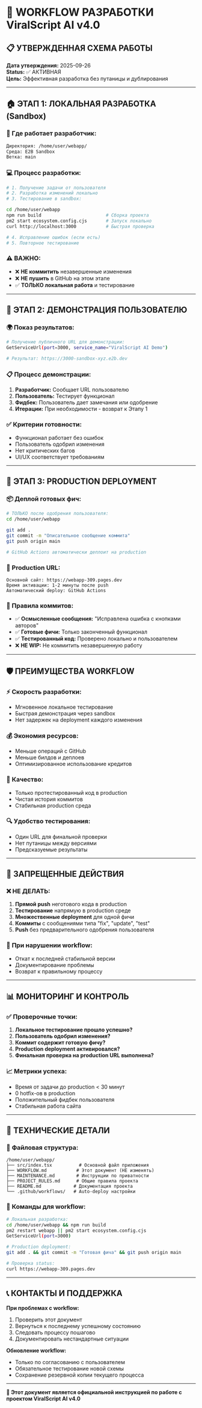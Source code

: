 # 🔄 WORKFLOW РАЗРАБОТКИ ViralScript AI v4.0

## 📋 УТВЕРЖДЕННАЯ СХЕМА РАБОТЫ

**Дата утверждения:** 2025-09-26  
**Status:** ✅ АКТИВНАЯ  
**Цель:** Эффективная разработка без путаницы и дублирования

---

## 🏠 ЭТАП 1: ЛОКАЛЬНАЯ РАЗРАБОТКА (Sandbox)

### 🔧 Где работает разработчик:
```bash
Директория: /home/user/webapp/
Среда: E2B Sandbox
Ветка: main
```

### 💻 Процесс разработки:
```bash
# 1. Получение задачи от пользователя
# 2. Разработка изменений локально
# 3. Тестирование в sandbox:

cd /home/user/webapp
npm run build                        # Сборка проекта
pm2 start ecosystem.config.cjs       # Запуск локально
curl http://localhost:3000           # Быстрая проверка

# 4. Исправление ошибок (если есть)
# 5. Повторное тестирование
```

### ⚠️ ВАЖНО:
- ❌ **НЕ коммитить** незавершенные изменения
- ❌ **НЕ пушить** в GitHub на этом этапе  
- ✅ **ТОЛЬКО локальная работа** и тестирование

---

## 📡 ЭТАП 2: ДЕМОНСТРАЦИЯ ПОЛЬЗОВАТЕЛЮ

### 🌍 Показ результатов:
```bash
# Получение публичного URL для демонстрации:
GetServiceUrl(port=3000, service_name="ViralScript AI Demo")

# Результат: https://3000-sandbox-xyz.e2b.dev
```

### 📋 Процесс демонстрации:
1. **Разработчик:** Сообщает URL пользователю
2. **Пользователь:** Тестирует функционал  
3. **Фидбек:** Пользователь дает замечания или одобрение
4. **Итерации:** При необходимости - возврат к Этапу 1

### ✅ Критерии готовности:
- Функционал работает без ошибок
- Пользователь одобрил изменения  
- Нет критических багов
- UI/UX соответствует требованиям

---

## 🚀 ЭТАП 3: PRODUCTION DEPLOYMENT

### 📦 Деплой готовых фич:
```bash
# ТОЛЬКО после одобрения пользователя:
cd /home/user/webapp

git add .
git commit -m "Описательное сообщение коммита"  
git push origin main

# GitHub Actions автоматически деплоит на production
```

### 🎯 Production URL:
```
Основной сайт: https://webapp-309.pages.dev
Время активации: 1-2 минуты после push
Автоматический deploy: GitHub Actions
```

### 📝 Правила коммитов:
- ✅ **Осмысленные сообщения:** "Исправлена ошибка с кнопками авторов"
- ✅ **Готовые фичи:** Только законченный функционал
- ✅ **Тестированный код:** Проверено локально и пользователем
- ❌ **НЕ WIP:** Не коммитить незавершенную работу

---

## 🛡️ ПРЕИМУЩЕСТВА WORKFLOW

### ⚡ **Скорость разработки:**
- Мгновенное локальное тестирование
- Быстрая демонстрация через sandbox
- Нет задержек на deployment каждого изменения

### 💰 **Экономия ресурсов:**
- Меньше операций с GitHub
- Меньше билдов и деплоев
- Оптимизированное использование кредитов

### 🎯 **Качество:**
- Только протестированный код в production
- Чистая история коммитов  
- Стабильная production среда

### 🔍 **Удобство тестирования:**
- Один URL для финальной проверки
- Нет путаницы между версиями
- Предсказуемые результаты

---

## 🚫 ЗАПРЕЩЕННЫЕ ДЕЙСТВИЯ

### ❌ **НЕ ДЕЛАТЬ:**
1. **Прямой push** неготового кода в production
2. **Тестирование** напрямую в production среде
3. **Множественные deployment** для одной фичи  
4. **Коммиты** с сообщениями типа "fix", "update", "test"
5. **Push** без предварительного одобрения пользователя

### 🚨 **При нарушении workflow:**
- Откат к последней стабильной версии
- Документирование проблемы
- Возврат к правильному процессу

---

## 📊 МОНИТОРИНГ И КОНТРОЛЬ

### ✅ **Проверочные точки:**
1. **Локальное тестирование прошло успешно?**
2. **Пользователь одобрил изменения?** 
3. **Коммит содержит готовую фичу?**
4. **Production deployment активировался?**
5. **Финальная проверка на production URL выполнена?**

### 📈 **Метрики успеха:**
- Время от задачи до production < 30 минут
- 0 hotfix-ов в production
- Положительный фидбек пользователя
- Стабильная работа сайта

---

## 🔧 ТЕХНИЧЕСКИЕ ДЕТАЛИ

### 📁 **Файловая структура:**
```
/home/user/webapp/
├── src/index.tsx          # Основной файл приложения  
├── WORKFLOW.md           # Этот документ (НЕ изменять)
├── MAINTENANCE.md        # Инструкции по приватности
├── PROJECT_RULES.md      # Общие правила проекта
├── README.md            # Документация проекта
└── .github/workflows/   # Auto-deploy настройки
```

### 🔄 **Команды для workflow:**
```bash
# Локальная разработка:
cd /home/user/webapp && npm run build
pm2 restart webapp || pm2 start ecosystem.config.cjs  
GetServiceUrl(port=3000)

# Production deployment:
git add . && git commit -m "Готовая фича" && git push origin main

# Проверка status:
curl https://webapp-309.pages.dev
```

---

## 📞 КОНТАКТЫ И ПОДДЕРЖКА

**При проблемах с workflow:**
1. Проверить этот документ
2. Вернуться к последнему успешному состоянию  
3. Следовать процессу пошагово
4. Документировать нестандартные ситуации

**Обновление workflow:**
- Только по согласованию с пользователем
- Обязательное тестирование новой схемы
- Сохранение резервной копии текущего процесса

---

**📝 Этот документ является официальной инструкцией по работе с проектом ViralScript AI v4.0**